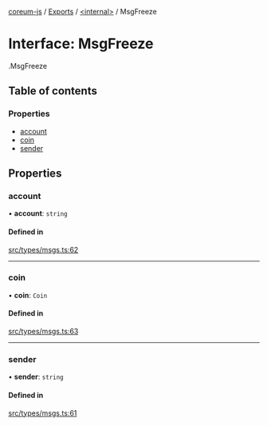 [coreum-js](../README.md) / [Exports](../modules.md) / [<internal\>](../modules/internal_.md) / MsgFreeze

# Interface: MsgFreeze

[<internal>](../modules/internal_.md).MsgFreeze

## Table of contents

### Properties

- [account](internal_.MsgFreeze.md#account)
- [coin](internal_.MsgFreeze.md#coin)
- [sender](internal_.MsgFreeze.md#sender)

## Properties

### account

• **account**: `string`

#### Defined in

[src/types/msgs.ts:62](https://github.com/PulsaraIO/coreum-js/blob/64a1208/src/types/msgs.ts#L62)

___

### coin

• **coin**: `Coin`

#### Defined in

[src/types/msgs.ts:63](https://github.com/PulsaraIO/coreum-js/blob/64a1208/src/types/msgs.ts#L63)

___

### sender

• **sender**: `string`

#### Defined in

[src/types/msgs.ts:61](https://github.com/PulsaraIO/coreum-js/blob/64a1208/src/types/msgs.ts#L61)
